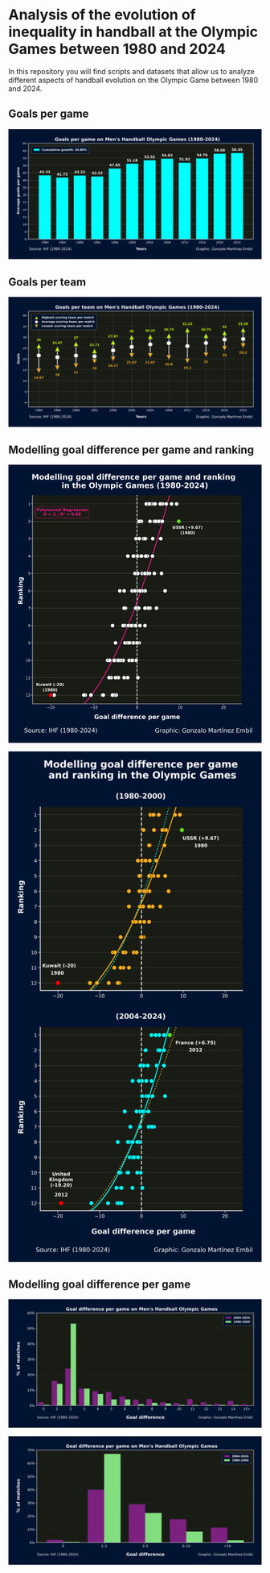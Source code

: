 # Analysis of the evolution of inequality in handball at the Olympic Games between 1980 and 2024

In this repository you will find scripts and datasets that allow us to analyze different aspects of handball evolution on the Olympic Game between 1980 and 2024.


## Goals per game

![Goals per game](Visuals/Goalspergame_Men'sHandball_OlympicGames_(1980-2024).png)


## Goals per team

![Goals per team](Visuals/Goalsperteam_Men'sHandball_OlympicGames_(1980-2024).png)


## Modelling goal difference per game and ranking

![Modelling goal difference per game and ranking1](Visuals/Modelling_goaldifferencepergame_ranking_OlympicGames(1980-2024).png)

![Modelling goal difference per game and ranking2](Visuals/Modelling_goaldifferencepergame_ranking_OlympicGames.png)

## Modelling goal difference per game

![1](Visuals/Goaldifferencepergame_Men'sHandball_OlympicGames.png)

![2](Visuals/GroupedGoaldifferencepergame_Men'sHandball_OlympicGames.png)
